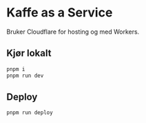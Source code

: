 # Kaffe as a Service

Bruker Cloudflare for hosting og med Workers.

## Kjør lokalt

```bash
pnpm i
pnpm run dev
```

## Deploy

```bash
pnpm run deploy
```
